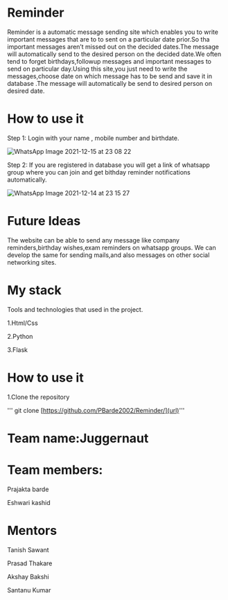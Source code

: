 # Reminder
Reminder is a automatic message sending site which enables you to write important messages that are to to sent on a particular date prior.So tha important messages aren’t missed out on the decided dates.The message will automatically send to the desired person on the decided date.We often tend to forget birthdays,followup messages and important messages to send on particular day.Using this site,you just need to write the messages,choose date on which message has to be send  and save it in database .The message will automatically be send to desired person on desired date.


# How to use it
Step 1: Login with your name , mobile number and birthdate.


![WhatsApp Image 2021-12-15 at 23 08 22](https://user-images.githubusercontent.com/81550605/146236988-57110557-9324-41e5-bfcf-b4e089d6b493.jpeg)




Step 2: If you are registered in database you will get a link of whatsapp group where you can join and get bithday reminder notifications automatically.


![WhatsApp Image 2021-12-14 at 23 15 27](https://user-images.githubusercontent.com/81550605/146068320-2eb099d3-0b4e-4bd8-9128-3d4c2060ed32.jpeg)




# Future Ideas 
The website can be able to send any message like company reminders,birthday wishes,exam reminders on whatsapp groups. We can develop the same for sending mails,and also messages on other social networking sites.


# My stack 
Tools and technologies that used in the project.

1.Html/Css

2.Python

3.Flask

# How to use it
1.Clone the repository

''' git clone [https://github.com/PBarde2002/Reminder/](url)'''


# Team name:Juggernaut

# Team members:

Prajakta barde

Eshwari kashid

# Mentors

Tanish Sawant

Prasad Thakare

Akshay Bakshi

Santanu Kumar

